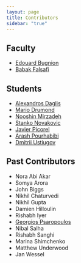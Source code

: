 ```yaml
---
layout: page
title: Contributors
sidebar: "true"
---
```


## Faculty
- [Edouard Bugnion](https://people.epfl.ch/edouard.bugnion)
- [Babak Falsafi](http://parsa.epfl.ch/~falsafi/)

## Students
- [Alexandros Daglis](http://parsa.epfl.ch/~daglis/)
- [Mario Drumond](http://parsa.epfl.ch/~drumond/)
- [Nooshin Mirzadeh](http://parsa.epfl.ch/~mirzadeh/)
- [Stanko Novakovic](http://parsa.epfl.ch/~snovakov/)
- [Javier Picorel](http://parsa.epfl.ch/~picorel/)
- [Arash Pourhabibi](http://parsa.epfl.ch/~pourhabi/)
- [Dmitrii Ustiugov](http://parsa.epfl.ch/~ustiugov/)

## Past Contributors
- Nora Abi Akar
- Somya Arora
- John Biggs
- Nikhil Chaturvedi
- Nikhil Gupta
- Damien Hilloulin
- Rishabh Iyer
- [Georgios Psaropoulos](http://parsa.epfl.ch/~psaropou/)
- Nibal Salha
- Rishabh Sanghi
- Marina Shimchenko
- Matthew Underwood
- Jan Wessel